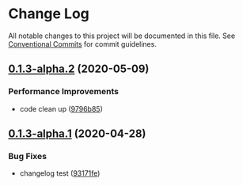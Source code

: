 # Change Log

All notable changes to this project will be documented in this file.
See [Conventional Commits](https://conventionalcommits.org) for commit guidelines.

## [0.1.3-alpha.2](https://github.com/aceHubert/vue-async/compare/@vue-async/module-loader@0.1.3-alpha.1...@vue-async/module-loader@0.1.3-alpha.2) (2020-05-09)


### Performance Improvements

* code clean up ([9796b85](https://github.com/aceHubert/vue-async/commit/9796b85a6e6f7d19e05322e66c63314630704074))





## [0.1.3-alpha.1](https://github.com/aceHubert/vue-async/compare/@vue-async/module-loader@0.1.3-alpha.0...@vue-async/module-loader@0.1.3-alpha.1) (2020-04-28)


### Bug Fixes

* changelog test ([93171fe](https://github.com/aceHubert/vue-async/commit/93171fe9dcae0f5286793b6fff9d8b159ac84f8e))
